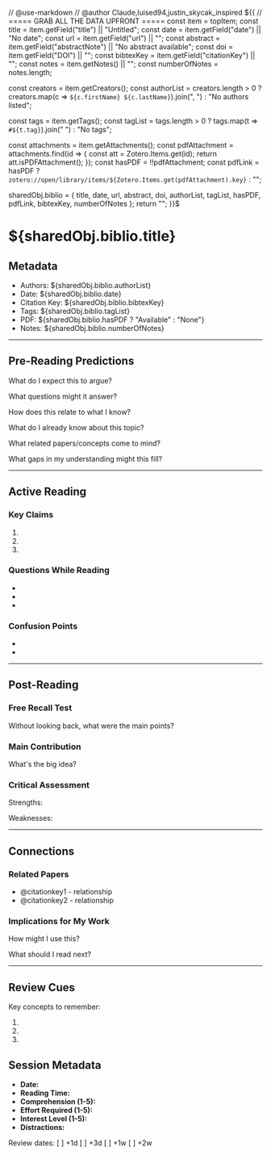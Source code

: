 // @use-markdown
// @author Claude,luised94,justin_skycak_inspired
${{
// ===== GRAB ALL THE DATA UPFRONT =====
const item = topItem;
const title = item.getField("title") || "Untitled";
const date = item.getField("date") || "No date";
const url = item.getField("url") || "";
const abstract = item.getField("abstractNote") || "No abstract available";
const doi = item.getField("DOI") || "";
const bibtexKey = item.getField("citationKey") || "";
const notes = item.getNotes() || "";
const numberOfNotes = notes.length;

const creators = item.getCreators();
const authorList = creators.length > 0
 ? creators.map(c => `${c.firstName} ${c.lastName}`).join(", ")
 : "No authors listed";

const tags = item.getTags();
const tagList = tags.length > 0
 ? tags.map(t => `#${t.tag}`).join(" ")
 : "No tags";

const attachments = item.getAttachments();
const pdfAttachment = attachments.find(id => {
 const att = Zotero.Items.get(id);
 return att.isPDFAttachment();
});
const hasPDF = !!pdfAttachment;
const pdfLink = hasPDF ? `zotero://open/library/items/${Zotero.Items.get(pdfAttachment).key}` : "";

sharedObj.biblio = {
 title, date, url, abstract, doi,
 authorList, tagList, hasPDF, pdfLink, bibtexKey, numberOfNotes
};
return "";
}}$

# ${sharedObj.biblio.title}

## Metadata
- Authors: ${sharedObj.biblio.authorList}
- Date: ${sharedObj.biblio.date}
- Citation Key: ${sharedObj.biblio.bibtexKey}
- Tags: ${sharedObj.biblio.tagList}
- PDF: ${sharedObj.biblio.hasPDF ? "Available" : "None"}
- Notes: ${sharedObj.biblio.numberOfNotes}

---

## Pre-Reading Predictions
What do I expect this to argue?

What questions might it answer?

How does this relate to what I know?

What do I already know about this topic?

What related papers/concepts come to mind?

What gaps in my understanding might this fill?

---

## Active Reading

### Key Claims
1.
2.
3.

### Questions While Reading
-
-
-

### Confusion Points
-
-

---

## Post-Reading

### Free Recall Test
Without looking back, what were the main points?

### Main Contribution
What's the big idea?

### Critical Assessment
Strengths:

Weaknesses:

---

## Connections

### Related Papers
- @citationkey1 - relationship
- @citationkey2 - relationship

### Implications for My Work
How might I use this?

What should I read next?

---

## Review Cues
Key concepts to remember:

1.

2.

3.

## Session Metadata
- **Date:**
- **Reading Time:**
- **Comprehension (1-5):**
- **Effort Required (1-5):**
- **Interest Level (1-5):**
- **Distractions:**

Review dates: [ ] +1d [ ] +3d [ ] +1w [ ] +2w
